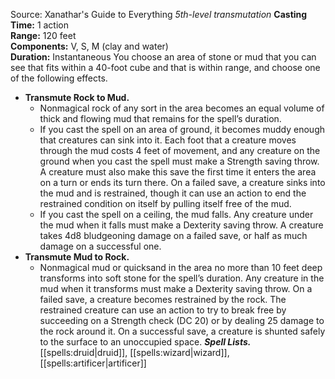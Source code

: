 Source: Xanathar's Guide to Everything
*5th-level transmutation*
**Casting Time:** 1 action  
**Range:** 120 feet  
**Components:** V, S, M (clay and water)  
**Duration:** Instantaneous
You choose an area of stone or mud that you can see that fits within a 40-foot cube and that is within range, and choose one of the following effects.
* **Transmute Rock to Mud.**
	+ Nonmagical rock of any sort in the area becomes an equal volume of thick and flowing mud that remains for the spell’s duration.
	+ If you cast the spell on an area of ground, it becomes muddy enough that creatures can sink into it. Each foot that a creature moves through the mud costs 4 feet of movement, and any creature on the ground when you cast the spell must make a Strength saving throw. A creature must also make this save the first time it enters the area on a turn or ends its turn there. On a failed save, a creature sinks into the mud and is restrained, though it can use an action to end the restrained condition on itself by pulling itself free of the mud.
	+ If you cast the spell on a ceiling, the mud falls. Any creature under the mud when it falls must make a Dexterity saving throw. A creature takes 4d8 bludgeoning damage on a failed save, or half as much damage on a successful one.
* **Transmute Mud to Rock.**
	+ Nonmagical mud or quicksand in the area no more than 10 feet deep transforms into soft stone for the spell’s duration. Any creature in the mud when it transforms must make a Dexterity saving throw. On a failed save, a creature becomes restrained by the rock. The restrained creature can use an action to try to break free by succeeding on a Strength check (DC 20) or by dealing 25 damage to the rock around it. On a successful save, a creature is shunted safely to the surface to an unoccupied space.
***Spell Lists.*** [[spells:druid|druid]], [[spells:wizard|wizard]], [[spells:artificer|artificer]]
